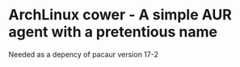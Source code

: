 # ArchLinux cower - A simple AUR agent with a pretentious name

Needed as a depency of pacaur
version 17-2
